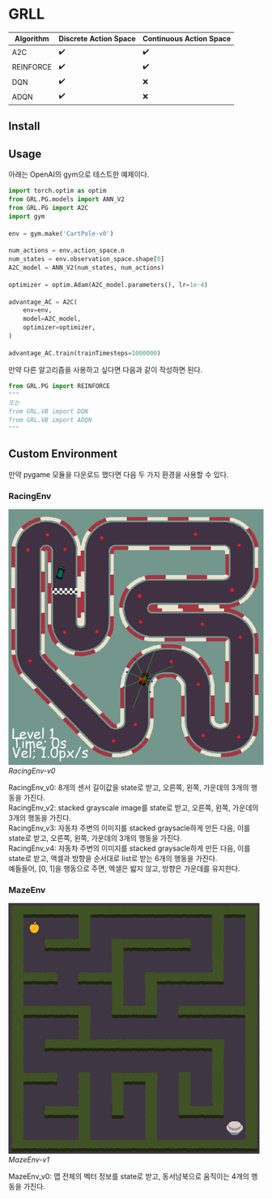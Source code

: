 # GRLL

| **Algorithm** | **Discrete Action Space** | **Continuous Action Space** | 
| ------------- | ------------------------- | --------------------------- |
| A2C | :heavy_check_mark: | :heavy_check_mark: |
| REINFORCE | :heavy_check_mark: | :heavy_check_mark: |
| DQN | :heavy_check_mark: | :x: |
| ADQN | :heavy_check_mark: | :x: |

## Install

## Usage

아래는 OpenAI의 gym으로 테스트한 예제이다.

```python
import torch.optim as optim
from GRL.PG.models import ANN_V2
from GRL.PG import A2C
import gym

env = gym.make('CartPole-v0')

num_actions = env.action_space.n
num_states = env.observation_space.shape[0]
A2C_model = ANN_V2(num_states, num_actions)

optimizer = optim.Adam(A2C_model.parameters(), lr=1e-4)

advantage_AC = A2C(
    env=env,
    model=A2C_model,
    optimizer=optimizer,
)

advantage_AC.train(trainTimesteps=1000000)
```

만약 다른 알고리즘을 사용하고 싶다면 다음과 같이 작성하면 된다.<br/>
```python
from GRL.PG import REINFORCE
"""
또는
from GRL.VB import DQN
from GRL.VB import ADQN
"""
```

## Custom Environment

만약 pygame 모듈을 다운로드 했다면 다음 두 가지 환경을 사용할 수 있다.

### RacingEnv

![](static/RacingEnv.png)<br/>
*RacingEnv-v0*

RacingEnv_v0: 8개의 센서 길이값을 state로 받고, 오른쪽, 왼쪽, 가운데의 3개의 행동을 가진다.<br/>
RacingEnv_v2: stacked grayscale image를 state로 받고, 오른쪽, 왼쪽, 가운데의 3개의 행동을 가진다.<br/>
RacingEnv_v3: 자동차 주변의 이미지를 stacked graysacle하게 만든 다음, 이를 state로 받고, 오른쪽, 왼쪽, 가운데의 3개의 행동을 가진다.<br/>
RacingEnv_v4: 자동차 주변의 이미지를 stacked graysacle하게 만든 다음, 이를 state로 받고, 액셀과 방향을 순서대로 list로 받는 6개의 행동을 가진다.<br/>
예들들어, [0, 1]을 행동으로 주면, 엑샐은 밟지 않고, 방향은 가운데를 유지한다.

### MazeEnv

![](static/MazeEnv.png)<br/>
*MazeEnv-v1*

MazeEnv_v0: 맵 전체의 벡터 정보를 state로 받고, 동서남북으로 움직이는 4개의 행동을 가진다.<br/>
